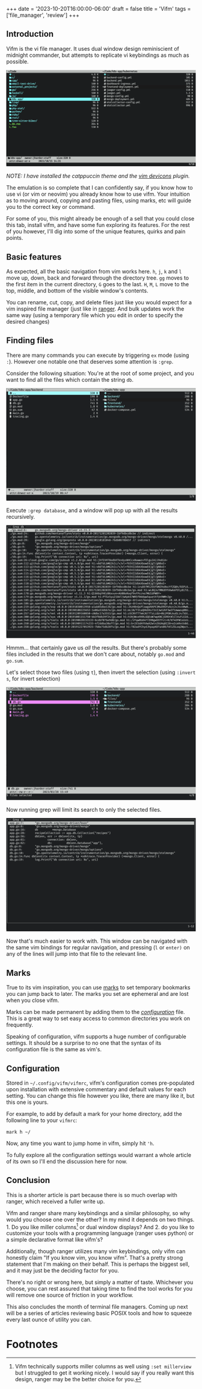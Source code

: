+++
date = '2023-10-20T16:00:00-06:00'
draft = false
title = 'Vifm'
tags = ['file_manager', 'review']
+++

## Introduction

Vifm is the vi file manager. It uses dual window design reminiscient of midnight
commander, but attempts to replicate vi keybindings as much as possible.

![](images/overview.png)

_NOTE: I have installed the catppuccin theme and the
[vim devicons](https://github.com/thimc/vifm_devicons) plugin._

The emulation is so complete that I can confidently say, if you know how to use
vi (or vim or neovim) you already know how to use vifm. Your intuition as to
moving around, copying and pasting files, using marks, etc will guide you to the
correct key or command.

For some of you, this might already be enough of a sell that you could close
this tab, install vifm, and have some fun exploring its features. For the rest
of you however, I'll dig into some of the unique features, quirks and pain
points.

## Basic features

As expected, all the basic navigation from vim works here. `h`, `j`, `k` and `l`
move up, down, back and forward through the directory tree. `gg` moves to the
first item in the current directory, `G` goes to the last. `H`, `M`, `L` move to
the top, middle, and bottom of the visible window's contents.

You can rename, cut, copy, and delete files just like you would expect for a vim
inspired file manager (just like in [ranger](/posts/ranger#renaming). And bulk
updates work the same way (using a temporary file which you edit in order to
specify the desired changes)

## Finding files

There are many commands you can execute by triggering `ex` mode (using `:`).
However one notable one that deserves some attention is `:grep`.

Consider the following situation: You're at the root of some project, and you
want to find all the files which contain the string `db`.

![](images/grep_1.png)

Execute `:grep database`, and a window will pop up with all the results
recursively.

![](images/grep_2.png)

Hmmm... that certainly gave us _all_ the results. But there's probably some
files included in the results that we don\'t care about, notably `go.mod` and
`go.sum`.

Let's select those two files (using `t`), then invert the selection (using
`:invert s`, for invert selection)

![](images/grep_3.png)

Now running grep will limit its search to only the selected files.

![](images/grep_4.png)

Now that's much easier to work with. This window can be navigated with the same
vim bindings for regular navigation, and pressing (`l` or `enter)` on any of the
lines will jump into that file to the relevant line.

## Marks

True to its vim inspiration, you can use
[marks](https://vim.fandom.com/wiki/Using_marks) to set temporary bookmarks you
can jump back to later. The marks you set are ephemeral and are lost when you
close vifm.

Marks can be made permanent by adding them to the
[_configuration_](#configuration) file. This is a great way to set easy access
to common directories you work on frequently.

Speaking of configuration, vifm supports a huge number of configurable settings.
It should be a surprise to no one that the syntax of its configuration file is
the same as vim's.

## Configuration

Stored in `~/.config/vifm/vifmrc`, vifm's configuration comes pre-populated upon
installation with extensive commentary and default values for each setting. You
can change this file however you like, there are many like it, but this one is
yours.

For example, to add by default a mark for your home directory, add the following
line to your `vifmrc`:

```vimrc
mark h ~/
```

Now, any time you want to jump home in vifm, simply hit `'h`.

To fully explore all the configuration settings would warrant a whole article of
its own so I'll end the discussion here for now.

## Conclusion

This is a shorter article is part because there is so much overlap with ranger,
which received a fuller write up.

Vifm and ranger share many keybindings and a similar philosophy, so why would
you choose one over the other? In my mind it depends on two things. 1. Do you
like miller columns[^1] or dual window displays? And 2. do you like to customize
your tools with a programming language (ranger uses python) or a simple
declarative format like vifm's?

Additionally, though ranger utilizes many vim keybindings, only vifm can
honestly claim "If you know vim, you know vifm". That's a pretty strong
statement that I'm making on their behalf. This is perhaps the biggest sell, and
it may just be the deciding factor for you.

There's no right or wrong here, but simply a matter of taste. Whichever you
choose, you can rest assured that taking time to find the tool works for you
will remove one source of friction in your workflow.

This also concludes the month of terminal file managers. Coming up next will be
a series of articles reviewing basic POSIX tools and how to squeeze every last
ounce of utility you can.

# Footnotes

[^1]: Vifm technically supports miller columns as well using `:set millerview`
    but I struggled to get it working nicely. I would say if you really want
    this design, ranger may be the better choice for you.
